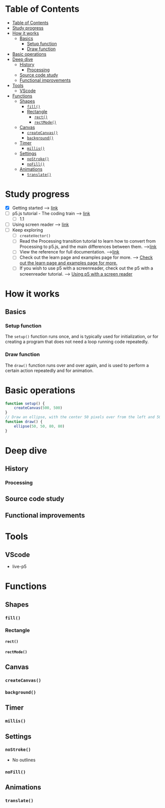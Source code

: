 # Table of Contents
- [Table of Contents](#table-of-contents)
- [Study progress](#study-progress)
- [How it works](#how-it-works)
  - [Basics](#basics)
    - [Setup function](#setup-function)
    - [Draw function](#draw-function)
- [Basic operations](#basic-operations)
- [Deep dive](#deep-dive)
  - [History](#history)
    - [Processing](#processing)
  - [Source code study](#source-code-study)
  - [Functional improvements](#functional-improvements)
- [Tools](#tools)
  - [VScode](#vscode)
- [Functions](#functions)
  - [Shapes](#shapes)
    - [```fill()```](#fill)
    - [Rectangle](#rectangle)
      - [```rect()```](#rect)
      - [```rectMode()```](#rectmode)
  - [Canvas](#canvas)
    - [```createCanvas()```](#createcanvas)
    - [```background()```](#background)
  - [Timer](#timer)
    - [```millis()```](#millis)
  - [Settings](#settings)
    - [```noStroke()```](#nostroke)
    - [```noFill()```](#nofill)
  - [Animations](#animations)
    - [```translate()```](#translate)

# Study progress
- [x] Getting started --> [link](https://p5js.org/get-started/#sketch)
- [ ] p5.js tutorial - The coding train --> [link](https://www.youtube.com/watch?v=8j0UDiN7my4)
  - [ ] 1.1
- [ ] Using screen reader --> [link](https://p5js.org/learn/p5-screen-reader.html)
- [ ] Keep exploring
  - [ ] ```createVector()```
  - [ ] Read the Processing transition tutorial to learn how to convert from Processing to p5.js, and the main differences between them.  -->[link](https://github.com/processing/p5.js/wiki/Processing-transition)
  - [ ] View the reference for full documentation. -->[link](https://p5js.org/reference/)
  - [ ] Check out the learn page and examples page for more. --> [Check out the learn page and examples page for more.]()
  - [ ] If you wish to use p5 with a screenreader, check out the p5 with a screenreader tutorial. --> [Using p5 with a screen reader](https://p5js.org/learn/p5-screen-reader.html)

# How it works
## Basics
### Setup function
The ```setup()``` function runs once, and is typically used for initialization, or for creating a program that does not need a loop running code repeatedly. 
### Draw function
The ```draw()``` function runs over and over again, and is used to perform a certain action repeatedly and for animation.
# Basic operations
```javascript
function setup() {
    createCanvas(500, 500)
}
// Draw an ellipse, with the center 50 pixels over from the left and 50 pixels down from the top, with a width and height of 80 pixels
function draw() {
    ellipse(50, 50, 80, 80)
}
```

# Deep dive
## History
### Processing
## Source code study
## Functional improvements

# Tools
## VScode
- live-p5

# Functions
## Shapes
### ```fill()```
### Rectangle
#### ```rect()```
#### ```rectMode()```

## Canvas
### ```createCanvas()```
### ```background()```

## Timer
### ```millis()```

## Settings
### ```noStroke()```
- No outlines
### ```noFill()```

## Animations
### ```translate()```
